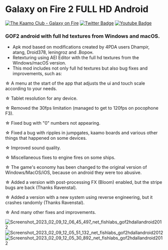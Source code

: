 # Galaxy on Fire 2 FULL HD Android

[![The Kaamo Club - Galaxy on Fire](https://dcbadge.vercel.app/api/server/JX9s3gxtnZ?style=flat)](https://discord.gg/JX9s3gxtnZ)
[![Twitter Badge](https://img.shields.io/badge/-Twitter-1ca0f1?style=flat&labelColor=1ca0f1&logo=twitter&logoColor=white&link=https://twitter.com/KiritoJPK)](https://twitter.com/KiritoJPK)
[![Youtube Badge](https://img.shields.io/badge/-YouTube-ff0000?style=flat&labelColor=ff0000&logo=youtube&logoColor=white&link=https://www.youtube.com/c/KiritoJPK)](https://www.youtube.com/c/KiritoJPK)

### GOF2 android with full hd textures from Windows and macOS.



- Apk mod based on modifications created by 4PDA users Dhаmpir, atang, Droid378, leningroz and .Ворон.
- Retexturing using AEI Editor with the full hd textures from the Windows/macOS version.
- This mod includes not only full hd textures but also bug fixes and improvements, such as:



☆ A menu at the start of the app that adjusts the ui and touch scale according to your needs.

☆ Tablet resolution for any device.

☆ Removed the 30fps limitation (managed to get to 120fps on pocophone F3).

☆ Fixed bug with "0" numbers not appearing.

☆ Fixed a bug with ripples in jumpgates, kaamo boards and various other things that happened on some devices.

☆ Improved sound quality.

☆ Miscellaneous fixes to engine fires on some ships.

☆ The game's economy has been changed to the original version of Windows/MacOS/iOS, because on android they were too abusive.

☆ Added a version with post-processing FX (Bloom) enabled, but the stripe bugs are back (Thanks Ravenstal).

☆ Added a version with a new system using reverse engineering, but it crashes randomly (Thanks Ravenstal).

☆ And many other fixes and improvements.

![Screenshot_2023_02_09_12_06_45_497_net_fishlabs_gof2hdallandroid2012](https://user-images.githubusercontent.com/96847826/217856455-ae3a35b1-dced-43ea-a9c8-f46656da4ac2.png)
![Screenshot_2023_02_09_12_05_51_132_net_fishlabs_gof2hdallandroid2012](https://user-images.githubusercontent.com/96847826/217856760-7f5e0778-21d6-410d-965e-184b0056fe7b.png)
![Screenshot_2023_02_09_12_05_30_892_net_fishlabs_gof2hdallandroid2012](https://user-images.githubusercontent.com/96847826/217856873-00d07431-cc08-47ad-9e9b-01b5df51a1e8.png)
